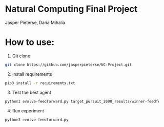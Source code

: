 # Natural Computing Final Project

Jasper Pieterse, Daria Mihalia

# How to use:
1. Git clone
```bash
git clone https://github.com/jasperpieterse/NC-Project.git
```

2. Install requirements
```bash
pip3 install -r requirements.txt
```

3. Test the best agent
```bash
python3 evolve-feedforward.py target_pursuit_2000_results/winner-feedforward
```

4. Run experiment
```bash
python3 evolve-feedforward.py
```
